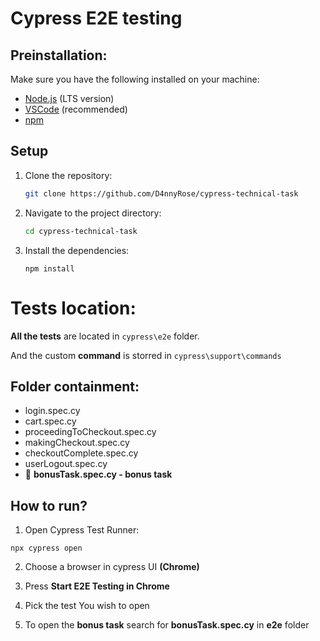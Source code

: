 
#  Cypress E2E testing

## Preinstallation:

Make sure you have the following installed on your machine:
- [Node.js](https://nodejs.org/) (LTS version)
- [VSCode](https://code.visualstudio.com/download) (recommended)
- [npm](https://www.npmjs.com/)

## Setup

1. Clone the repository:
   ```bash
   git clone https://github.com/D4nnyRose/cypress-technical-task


2. Navigate to the project directory:
   ```bash
   cd cypress-technical-task


3. Install the dependencies:


    ``` npm install ```






    

# Tests location:
**All the tests** are located in ```cypress\e2e``` folder.

And the custom **command** is storred in ```cypress\support\commands```

## Folder containment:
- login.spec.cy
- cart.spec.cy
- proceedingToCheckout.spec.cy
- makingCheckout.spec.cy
- checkoutComplete.spec.cy
- userLogout.spec.cy
- 🚨 **bonusTask.spec.cy - bonus task**


## How to run?



1. Open Cypress Test Runner:

 ``` npx cypress open ```

2. Choose a browser in cypress UI **(Chrome)**

3. Press **Start E2E Testing in Chrome**

4. Pick the test You wish to open

5. To open the **bonus task** search for **bonusTask.spec.cy** in **e2e** folder